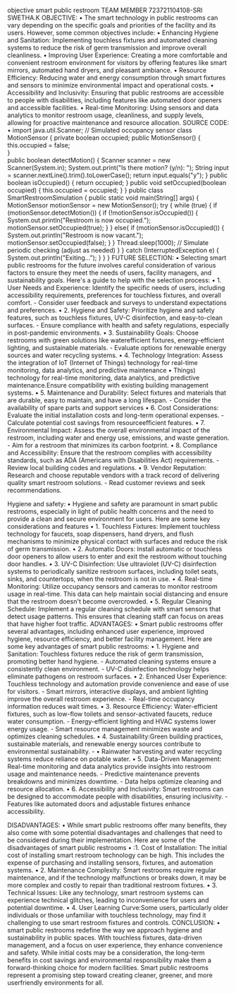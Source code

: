  objective
  smart public restroom
TEAM MEMBER
723721104108-SRI SWETHA.K
OBJECTIVE:
•	The smart technology in public restrooms can vary depending on the specific goals and priorities of the facility and its users. However, some common objectives include:
•	Enhancing Hygiene and Sanitation: Implementing touchless fixtures and automated cleaning systems to reduce the risk of germ transmission and improve overall cleanliness.
•	Improving User Experience: Creating a more comfortable and convenient restroom environment for visitors by offering features like smart mirrors, automated hand dryers, and pleasant ambiance.
•	Resource Efficiency: Reducing water and energy consumption through smart fixtures and sensors to minimize environmental impact and operational costs.
•	Accessibility and Inclusivity: Ensuring that public restrooms are accessible to people with disabilities, including features like automated door openers and accessible facilities.
•	Real-time Monitoring: Using sensors and data analytics to monitor restroom usage, cleanliness, and supply levels, allowing for proactive maintenance and resource allocation.
SOURCE CODE:
•	import java.util.Scanner;
        // Simulated occupancy sensor         class MotionSensor {           private boolean occupied;          public MotionSensor() {        
           this.occupied = false;   
         }   
        public boolean detectMotion() { 
       Scanner scanner = new Scanner(System.in); 
       System.out.print("Is there motion? (y/n): ");
       String input = scanner.nextLine().trim().toLowerCase();       return input.equals("y");
      }
       public boolean isOccupied() { 
       return occupied; 
   }
  public void setOccupied(boolean occupied) {
        this.occupied = occupied;
        }
      }
      public class SmartRestroomSimulation {     public static void main(String[] args) {
        MotionSensor motionSensor = new MotionSensor();         try {
            while (true) {
                if (motionSensor.detectMotion()) {                     if (!motionSensor.isOccupied()) {
                                                 System.out.println("Restroom is now occupied.");                                 motionSensor.setOccupied(true); 
                    }
                } else{
                    if (motionSensor.isOccupied()) { 
                       System.out.println("Restroom is now vacant.");                                     motionSensor.setOccupied(false); 
 }
                }
                Thread.sleep(1000); // Simulate periodic checking (adjust as needed) 
           }
        } catch (InterruptedException e) { 
           System.out.println("Exiting..."); 
       }
    }
}
FUTURE SELECTION:
•	Selecting smart public restrooms for the future involves careful consideration of various factors to ensure they meet the needs of users, facility managers, and sustainability goals. Here's a guide to help with the selection process:
•	1. User Needs and Experience:   Identify the specific needs of users, including accessibility requirements, preferences for touchless fixtures, and overall comfort.   - Consider user feedback and surveys to understand expectations and preferences.
•	2. Hygiene and Safety:   Prioritize hygiene and safety features, such as touchless fixtures, UV-C disinfection, and easy-to-clean surfaces.   - Ensure compliance with health and safety regulations, especially in post-pandemic environments.
•	3. Sustainability Goals:  Choose restrooms with green solutions like waterefficient fixtures, energy-efficient lighting, and sustainable materials.   - 
Evaluate options for renewable energy sources and water recycling systems.
•	4. Technology Integration:   Assess the integration of IoT (Internet of Things) technology for real-time monitoring, data analytics, and predictive maintenance
•	Things) technology for real-time monitoring, data analytics, and predictive maintenance.Ensure compatibility with existing building management systems.
•	5. Maintenance and Durability:  Select fixtures and materials that are durable, easy to maintain, and have a long lifespan.   - Consider the availability of spare parts and support services
•	6. Cost Considerations:  Evaluate the initial installation costs and long-term operational expenses.   - Calculate potential cost savings from resourceefficient features.
•	7. Environmental Impact:   Assess the overall environmental impact of the restroom, including water and energy use, emissions, and waste generation.   - Aim for a restroom that minimizes its carbon footprint.
•	8. Compliance and Accessibility:  Ensure that the restroom complies with accessibility standards, such as ADA (Americans with Disabilities Act) requirements.   - Review local building codes and regulations.
•	9. Vendor Reputation:   Research and choose reputable vendors with a track record of delivering quality smart restroom solutions.   - Read customer reviews and seek recommendations. 
  
Hygiene and safety:
•	Hygiene and safety are paramount in smart public restrooms, especially in light of public health concerns and the need to provide a clean and secure environment for users. Here are some key considerations and features
•	1. Touchless Fixtures: Implement touchless technology for faucets, soap dispensers, hand dryers, and flush mechanisms to minimize physical contact with surfaces and reduce the risk of germ transmission.
•	2. Automatic Doors: Install automatic or touchless door openers to allow users to enter and exit the restroom without touching door handles.
•	3. UV-C Disinfection: Use ultraviolet (UV-C) disinfection systems to periodically sanitize restroom surfaces, including toilet seats, sinks, and countertops, when the restroom is not in use.
•	4. Real-time Monitoring: Utilize occupancy sensors and cameras to monitor restroom usage in real-time. This data can help maintain social distancing and ensure that the restroom doesn't become overcrowded.
•	5. Regular Cleaning Schedule: Implement a regular cleaning schedule with smart sensors that detect usage patterns. This ensures that cleaning staff can focus on areas that have higher foot traffic.
ADVANTAGES:
•	Smart public restrooms offer several advantages, including enhanced user experience, improved hygiene, resource efficiency, and better facility management. Here are some key advantages of smart public restrooms:
•	1. Hygiene and Sanitation: Touchless fixtures reduce the risk of germ transmission, promoting better hand hygiene.   - Automated cleaning systems ensure a consistently clean environment.   - UV-C disinfection technology helps eliminate pathogens on restroom surfaces.
•	2. Enhanced User Experience: Touchless technology and automation provide convenience and ease of use for visitors.   - Smart mirrors, interactive displays, and ambient lighting improve the overall restroom experience.   - Real-time occupancy information reduces wait times.
•	3. Resource Efficiency: Water-efficient fixtures, such as low-flow toilets and sensor-activated faucets, reduce water consumption.   - Energy-efficient lighting and HVAC systems lower energy usage.   - Smart resource management minimizes waste and optimizes cleaning schedules.
•	4. Sustainability:Green building practices, sustainable materials, and renewable energy sources contribute to environmental sustainability.   -
•	Rainwater harvesting and water recycling systems reduce reliance on potable water.
•	5. Data-Driven Management: Real-time monitoring and data analytics provide insights into restroom usage and maintenance needs.   - Predictive maintenance prevents breakdowns and minimizes downtime.   - Data helps optimize cleaning and resource allocation.
•	6. Accessibility and Inclusivity: Smart restrooms can be designed to accommodate people with disabilities, ensuring inclusivity.   - Features like automated doors and adjustable fixtures enhance accessibility.
 
DISADVANTAGES:
•	While smart public restrooms offer many benefits, they also come with some potential disadvantages and challenges that need to be considered during their implementation. Here are some of the disadvantages of smart public restrooms
•	:1. Cost of Installation: The initial cost of installing smart restroom technology can be high. This includes the expense of purchasing and installing sensors, fixtures, and automation systems.
•	2. Maintenance Complexity: Smart restrooms require regular maintenance, and if the technology malfunctions or breaks down, it may be more complex and costly to repair than traditional restroom fixtures.
•	3. Technical Issues: Like any technology, smart restroom systems can experience technical glitches, leading to inconvenience for users and potential downtime.
•	4. User Learning Curve:Some users, particularly older individuals or those unfamiliar with touchless technology, may find it challenging to use smart restroom fixtures and controls.
CONCLUSION:
•	smart public restrooms redefine the way we approach hygiene and sustainability in public spaces. With touchless fixtures, data-driven management, and a focus on user experience, they enhance convenience and safety. While initial costs may be a consideration, the long-term benefits in cost savings and environmental responsibility make them a forward-thinking choice for modern facilities. Smart public restrooms represent a promising step toward creating cleaner, greener, and more userfriendly environments for all.
